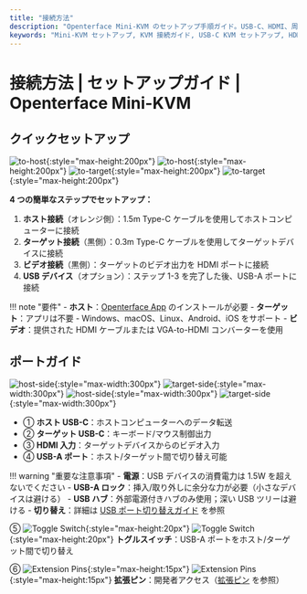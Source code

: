 ```yaml
---
title: "接続方法"
description: "Openterface Mini-KVM のセットアップ手順ガイド。USB-C、HDMI、周辺機器の接続を使用してホストコンピューターとターゲットデバイスを接続する方法を学習します。インターフェースの説明と重要なセットアップのヒントが含まれています。"
keywords: "Mini-KVM セットアップ, KVM 接続ガイド, USB-C KVM セットアップ, HDMI KVM 接続, KVM インストールガイド, コンピューター周辺機器セットアップ, USB デバイス接続, KVM インターフェースガイド, ヘッドレスコンピューターセットアップ, KVM 設定"
---
```


# **接続方法** | セットアップガイド | Openterface Mini-KVM

## クイックセットアップ

![to-host](https://assets.openterface.com/images/product/to-host.svg#only-light){:style="max-height:200px"} ![to-host](https://assets.openterface.com/images/product/to-host_1.svg#only-dark){:style="max-height:200px"}
![to-target](https://assets.openterface.com/images/product/to-target.svg#only-light){:style="max-height:200px"} ![to-target](https://assets.openterface.com/images/product/to-target_1.svg#only-dark){:style="max-height:200px"}

**4 つの簡単なステップでセットアップ：**

1. **ホスト接続**（オレンジ側）：1.5m Type-C ケーブルを使用してホストコンピューターに接続
2. **ターゲット接続**（黒側）：0.3m Type-C ケーブルを使用してターゲットデバイスに接続
3. **ビデオ接続**（黒側）：ターゲットのビデオ出力を HDMI ポートに接続
4. **USB デバイス**（オプション）：ステップ 1-3 を完了した後、USB-A ポートに接続

!!! note "要件" - **ホスト**：[Openterface App](/app) のインストールが必要 - **ターゲット**：アプリは不要 - Windows、macOS、Linux、Android、iOS をサポート - **ビデオ**：提供された HDMI ケーブルまたは VGA-to-HDMI コンバーターを使用

## ポートガイド

![host-side](https://assets.openterface.com/images/product/host-htc.svg#only-light){:style="max-width:300px"} ![target-side](https://assets.openterface.com/images/product/target-htc.svg#only-light){:style="max-width:300px"}
![host-side](https://assets.openterface.com/images/product/host-htc_1.svg#only-dark){:style="max-width:300px"} ![target-side](https://assets.openterface.com/images/product/target-htc_1.svg#only-dark){:style="max-width:300px"}

- ① **ホスト USB-C**：ホストコンピューターへのデータ転送
- ② **ターゲット USB-C**：キーボード/マウス制御出力
- ③ **HDMI 入力**：ターゲットデバイスからのビデオ入力
- ④ **USB-A ポート**：ホスト/ターゲット間で切り替え可能

!!! warning "重要な注意事項" - **電源**：USB デバイスの消費電力は 1.5W を超えないでください - **USB-A ロック**：挿入/取り外しに余分な力が必要（小さなデバイスは避ける） - **USB ハブ**：外部電源付きハブのみ使用；深い USB ツリーは避ける - **切り替え**：詳細は [USB ポート切り替えガイド](../usb-switch) を参照

⑤ ![Toggle Switch](https://assets.openterface.com/images/shell-icons/toggle-h-t.svg#only-light){:style="max-height:20px"} ![Toggle Switch](https://assets.openterface.com/images/shell-icons/toggle-h-t_1.svg#only-dark){:style="max-height:20px"} **トグルスイッチ**：USB-A ポートをホスト/ターゲット間で切り替え

⑥ ![Extension Pins](https://assets.openterface.com/images/shell-icons/pins.svg#only-light){:style="max-height:15px"} ![Extension Pins](https://assets.openterface.com/images/shell-icons/pins_1.svg#only-dark){:style="max-height:15px"} **拡張ピン**：開発者アクセス（[拡張ピン](../extension-pins) を参照）
